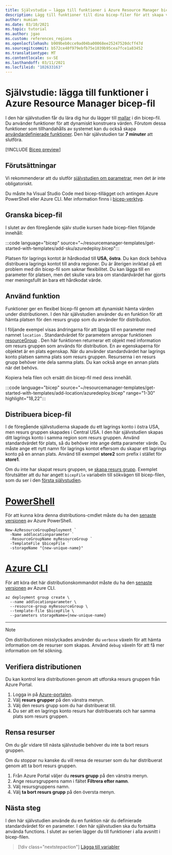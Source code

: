 ```yaml
---
title: Självstudie – lägga till funktioner i Azure Resource Manager bicep-filer
description: Lägg till funktioner till dina bicep-filer för att skapa värden.
author: mumian
ms.date: 03/10/2021
ms.topic: tutorial
ms.author: jgao
ms.custom: references_regions
ms.openlocfilehash: b909beb0cce9ad04ba00068ee25247520dcff47d
ms.sourcegitcommit: b572ce40f979ebfb75e1039b95cea7fce1a83452
ms.translationtype: MT
ms.contentlocale: sv-SE
ms.lasthandoff: 03/11/2021
ms.locfileid: "102633163"
---
```

# <a name="tutorial-add-functions-to-azure-resource-manager-bicep-file"></a>Självstudie: lägga till funktioner i Azure Resource Manager bicep-fil

I den här självstudien får du lära dig hur du lägger till [mallar](template-functions.md) i din bicep-fil. Du använder funktioner för att dynamiskt konstruera värden. Förutom dessa funktioner som tillhandahålls av systemet kan du också skapa [användardefinierade funktioner](./template-user-defined-functions.md). Den här självstudien tar **7 minuter** att slutföra.

[!INCLUDE [Bicep preview](../../../includes/resource-manager-bicep-preview.md)]

## <a name="prerequisites"></a>Förutsättningar

Vi rekommenderar att du slutför [självstudien om parametrar](bicep-tutorial-add-parameters.md), men det är inte obligatoriskt.

Du måste ha Visual Studio Code med bicep-tillägget och antingen Azure PowerShell eller Azure CLI. Mer information finns i [bicep-verktyg](bicep-tutorial-create-first-bicep.md#get-tools).

## <a name="review-bicep-file"></a>Granska bicep-fil

I slutet av den föregående själv studie kursen hade bicep-filen följande innehåll:

:::code language="bicep" source="~/resourcemanager-templates/get-started-with-templates/add-sku/azuredeploy.bicep":::

Platsen för lagrings kontot är hårdkodad till **USA, östra**. Du kan dock behöva distribuera lagrings kontot till andra regioner. Du är återigen inriktad på ett problem med din bicep-fil som saknar flexibilitet. Du kan lägga till en parameter för platsen, men det skulle vara bra om standardvärdet har gjorts mer meningsfullt än bara ett hårdkodat värde.

## <a name="use-function"></a>Använd funktion

Funktioner ger en flexibel bicep-fil genom att dynamiskt hämta värden under distributionen. I den här självstudien använder du en funktion för att hämta platsen för den resurs grupp som du använder för distribution.

I följande exempel visas ändringarna för att lägga till en parameter med namnet `location` . Standardvärdet för parametern anropar funktionen [resourceGroup](template-functions-resource.md#resourcegroup) . Den här funktionen returnerar ett objekt med information om resurs gruppen som används för distribution. En av egenskaperna för objektet är en plats egenskap. När du använder standardvärdet har lagrings konto platsen samma plats som resurs gruppen. Resurserna i en resurs grupp behöver inte dela samma plats. Du kan också ange en annan plats när det behövs.

Kopiera hela filen och ersätt din bicep-fil med dess innehåll.

:::code language="bicep" source="~/resourcemanager-templates/get-started-with-templates/add-location/azuredeploy.bicep" range="1-30" highlight="18,22":::

## <a name="deploy-bicep-file"></a>Distribuera bicep-fil

I de föregående självstudierna skapade du ett lagrings konto i östra USA, men resurs gruppen skapades i Central USA. I den här självstudien skapas ditt lagrings konto i samma region som resurs gruppen. Använd standardvärdet för plats, så du behöver inte ange detta parameter värde. Du måste ange ett nytt namn för lagrings kontot eftersom du skapar ett lagrings konto på en annan plats. Använd till exempel **store2** som prefix i stället för **store1**.

Om du inte har skapat resurs gruppen, se [skapa resurs grupp](bicep-tutorial-create-first-bicep.md#create-resource-group). Exemplet förutsätter att du har angett `bicepFile` variabeln till sökvägen till bicep-filen, som du ser i den [första självstudien](bicep-tutorial-create-first-bicep.md#deploy-bicep-file).

# <a name="powershell"></a>[PowerShell](#tab/azure-powershell)

För att kunna köra denna distributions-cmdlet måste du ha den [senaste versionen](/powershell/azure/install-az-ps) av Azure PowerShell.

```azurepowershell
New-AzResourceGroupDeployment `
  -Name addlocationparameter `
  -ResourceGroupName myResourceGroup `
  -TemplateFile $bicepFile `
  -storageName "{new-unique-name}"
```

# <a name="azure-cli"></a>[Azure CLI](#tab/azure-cli)

För att köra det här distributionskommandot måste du ha den [senaste versionen](/cli/azure/install-azure-cli) av Azure CLI.

```azurecli
az deployment group create \
  --name addlocationparameter \
  --resource-group myResourceGroup \
  --template-file $bicepFile \
  --parameters storageName={new-unique-name}
```

---

> [!NOTE]
> Om distributionen misslyckades använder du `verbose` växeln för att hämta information om de resurser som skapas. Använd `debug` växeln för att få mer information om fel sökning.

## <a name="verify-deployment"></a>Verifiera distributionen

Du kan kontrol lera distributionen genom att utforska resurs gruppen från Azure Portal.

1. Logga in på [Azure-portalen](https://portal.azure.com).
1. Välj **resurs grupper** på den vänstra menyn.
1. Välj den resurs grupp som du har distribuerat till.
1. Du ser att en lagrings konto resurs har distribuerats och har samma plats som resurs gruppen.

## <a name="clean-up-resources"></a>Rensa resurser

Om du går vidare till nästa självstudie behöver du inte ta bort resurs gruppen.

Om du stoppar nu kanske du vill rensa de resurser som du har distribuerat genom att ta bort resurs gruppen.

1. Från Azure Portal väljer du **resurs grupp** på den vänstra menyn.
2. Ange resursgruppens namn i fältet **Filtrera efter namn**.
3. Välj resursgruppens namn.
4. Välj **ta bort resurs grupp** på den översta menyn.

## <a name="next-steps"></a>Nästa steg

I den här självstudien använde du en funktion när du definierade standardvärdet för en parameter. I den här självstudien ska du fortsätta använda functions. I slutet av serien lägger du till funktioner i alla avsnitt i bicep-filen.

> [!div class="nextstepaction"]
> [Lägga till variabler](bicep-tutorial-add-variables.md)
